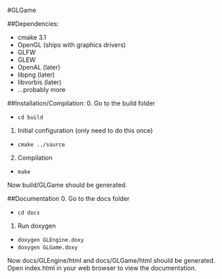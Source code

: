 #GLGame

##Dependencies:
* cmake 3.1
* OpenGL (ships with graphics drivers)
* GLFW
* GLEW
* OpenAL (later)
* libpng (later)
* libvorbis (later)
* ...probably more

##Installation/Compilation:
0. Go to the build folder
  * `cd build`
1. Initial configuration (only need to do this once)
  * `cmake ../source`
2. Compilation
  * `make`

Now build/GLGame should be generated.

##Documentation
0. Go to the docs folder
  * `cd docs`
1. Run doxygen
  * `doxygen GLEngine.doxy`
  * `doxygen GLGame.doxy`

Now docs/GLEngine/html and docs/GLGame/html should be generated. Open index.html in your web browser to view the documentation.


